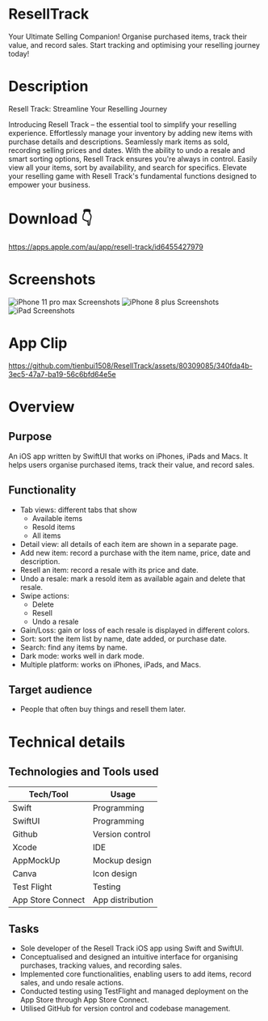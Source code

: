 # ResellTrack
Your Ultimate Selling Companion! Organise purchased items, track their value, and record sales. Start tracking and optimising your reselling journey today!

# Description

Resell Track: Streamline Your Reselling Journey

Introducing Resell Track – the essential tool to simplify your reselling experience. Effortlessly manage your inventory by adding new items with purchase details and descriptions. Seamlessly mark items as sold, recording selling prices and dates. With the ability to undo a resale and smart sorting options, Resell Track ensures you're always in control. Easily view all your items, sort by availability, and search for specifics. Elevate your reselling game with Resell Track's fundamental functions designed to empower your business.

# Download 👇

https://apps.apple.com/au/app/resell-track/id6455427979


# Screenshots

![iPhone 11 pro max Screenshots](https://github.com/tienbui1508/tienbui1508.github.io/blob/main/assets/images/resellTrack/resellTrack_iphone1.png)
![iPhone 8 plus Screenshots](https://github.com/tienbui1508/tienbui1508.github.io/blob/main/assets/images/resellTrack/resellTrack_iphone2.png)
![iPad Screenshots](https://github.com/tienbui1508/tienbui1508.github.io/blob/main/assets/images/resellTrack/resellTrack_ipad.png)


# App Clip



https://github.com/tienbui1508/ResellTrack/assets/80309085/340fda4b-3ec5-47a7-ba19-56c6bfd64e5e



# Overview

## Purpose

An iOS app written by SwiftUI that works on iPhones, iPads and Macs. It helps users organise purchased items, track their value, and record sales.

## Functionality

- Tab views: different tabs that show
  - Available items
  - Resold items
  - All items
- Detail view: all details of each item are shown in a separate page.
- Add new item: record a purchase with the item name, price, date and description.
- Resell an item: record a resale with its price and date.
- Undo a resale: mark a resold item as available again and delete that resale.
- Swipe actions:
  - Delete
  - Resell
  - Undo a resale
- Gain/Loss: gain or loss of each resale is displayed in different colors.
- Sort: sort the item list by name, date added, or purchase date.
- Search: find any items by name.
- Dark mode: works well in dark mode.
- Multiple platform: works on iPhones, iPads, and Macs.

## Target audience

- People that often buy things and resell them later.

# Technical details

## Technologies and Tools used

| **Tech/Tool**     | **Usage**        |
| ----------------- | ---------------- |
| Swift             | Programming      |
| SwiftUI           | Programming      |
| Github            | Version control  |
| Xcode             | IDE              |
| AppMockUp         | Mockup design    |
| Canva             | Icon design      |
| Test Flight       | Testing          |
| App Store Connect | App distribution |

## Tasks

- Sole developer of the Resell Track iOS app using Swift and SwiftUI.
- Conceptualised and designed an intuitive interface for organising purchases, tracking values, and recording sales.
- Implemented core functionalities, enabling users to add items, record sales, and undo resale actions.
- Conducted testing using TestFlight and managed deployment on the App Store through App Store Connect.
- Utilised GitHub for version control and codebase management.



